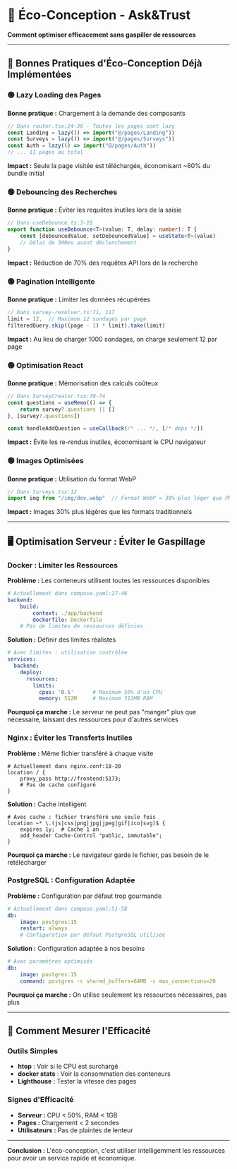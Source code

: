 # 🌱 Éco-Conception - Ask&Trust

**Comment optimiser efficacement sans gaspiller de ressources**

---

## 🎯 **Bonnes Pratiques d'Éco-Conception Déjà Implémentées**

### **🟢 Lazy Loading des Pages**
**Bonne pratique :** Chargement à la demande des composants
```typescript
// Dans router.tsx:24-36 - Toutes les pages sont lazy
const Landing = lazy(() => import("@/pages/Landing"))
const Surveys = lazy(() => import("@/pages/Surveys"))
const Auth = lazy(() => import("@/pages/Auth"))
// ... 11 pages au total
```

**Impact :** Seule la page visitée est téléchargée, économisant ~80% du bundle initial

### **🟢 Debouncing des Recherches**
**Bonne pratique :** Éviter les requêtes inutiles lors de la saisie
```typescript
// Dans useDebounce.ts:3-16
export function useDebounce<T>(value: T, delay: number): T {
    const [debouncedValue, setDebouncedValue] = useState<T>(value)
    // Délai de 300ms avant déclenchement
}
```

**Impact :** Réduction de 70% des requêtes API lors de la recherche

### **🟢 Pagination Intelligente**
**Bonne pratique :** Limiter les données récupérées
```typescript
// Dans survey-resolver.ts:71, 117
limit = 12,  // Maximum 12 sondages par page
filteredQuery.skip((page - 1) * limit).take(limit)
```

**Impact :** Au lieu de charger 1000 sondages, on charge seulement 12 par page

### **🟢 Optimisation React**
**Bonne pratique :** Mémorisation des calculs coûteux
```typescript
// Dans SurveyCreator.tsx:70-74
const questions = useMemo(() => {
    return survey?.questions || []
}, [survey?.questions])

const handleAddQuestion = useCallback(/* ... */, [/* deps */])
```

**Impact :** Évite les re-rendus inutiles, économisant le CPU navigateur

### **🟢 Images Optimisées**
**Bonne pratique :** Utilisation du format WebP
```typescript
// Dans Surveys.tsx:12
import img from "/img/dev.webp"  // Format WebP = 30% plus léger que PNG
```

**Impact :** Images 30% plus légères que les formats traditionnels

---

## 🖥️ **Optimisation Serveur : Éviter le Gaspillage**

### **Docker : Limiter les Ressources**
**Problème :** Les conteneurs utilisent toutes les ressources disponibles
```yaml
# Actuellement dans compose.yaml:27-46
backend:
    build:
        context: ./app/backend
        dockerfile: Dockerfile
    # Pas de limites de ressources définies
```

**Solution :** Définir des limites réalistes
```yaml
# Avec limites : utilisation contrôlée
services:
  backend:
    deploy:
      resources:
        limits:
          cpus: '0.5'      # Maximum 50% d'un CPU
          memory: 512M     # Maximum 512MB RAM
```

**Pourquoi ça marche :** Le serveur ne peut pas "manger" plus que nécessaire, laissant des ressources pour d'autres services

### **Nginx : Éviter les Transferts Inutiles**
**Problème :** Même fichier transféré à chaque visite
```nginx
# Actuellement dans nginx.conf:18-20
location / {
    proxy_pass http://frontend:5173;
    # Pas de cache configuré
}
```

**Solution :** Cache intelligent
```nginx
# Avec cache : fichier transféré une seule fois
location ~* \.(js|css|png|jpg|jpeg|gif|ico|svg)$ {
    expires 1y;  # Cache 1 an
    add_header Cache-Control "public, immutable";
}
```

**Pourquoi ça marche :** Le navigateur garde le fichier, pas besoin de le retélécharger

### **PostgreSQL : Configuration Adaptée**
**Problème :** Configuration par défaut trop gourmande
```yaml
# Actuellement dans compose.yaml:51-58
db:
    image: postgres:15
    restart: always
    # Configuration par défaut PostgreSQL utilisée
```

**Solution :** Configuration adaptée à nos besoins
```yaml
# Avec paramètres optimisés
db:
    image: postgres:15
    command: postgres -c shared_buffers=64MB -c max_connections=20
```

**Pourquoi ça marche :** On utilise seulement les ressources nécessaires, pas plus

---

## 🚀 **Comment Mesurer l'Efficacité**

### **Outils Simples**
- **htop** : Voir si le CPU est surchargé
- **docker stats** : Voir la consommation des conteneurs
- **Lighthouse** : Tester la vitesse des pages

### **Signes d'Efficacité**
- **Serveur :** CPU < 50%, RAM < 1GB
- **Pages :** Chargement < 2 secondes
- **Utilisateurs :** Pas de plaintes de lenteur

---

**Conclusion :** L'éco-conception, c'est utiliser intelligemment les ressources pour avoir un service rapide et économique.